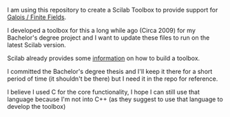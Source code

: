 I am using this repository to create a Scilab Toolbox to provide support for [Galois / Finite Fields](https://en.wikipedia.org/wiki/Finite_field).

I developed a toolbox for this a long while ago (Circa 2009) for my Bachelor's degree project and I want to update these files to run on the latest Scilab version.

Scilab already provides some [information](https://www.scilab.org/build-a-toolbox) on how to build a toolbox.

I committed the Bachelor's degree thesis and I'll keep it there for a short period of time (it shouldn't be there) but I need it in the repo for reference.

I believe I used C for the core functionality, I hope I can still use that language because I'm not into C++ (as they suggest to use that language to develop the toolbox)
